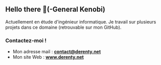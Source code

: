 ## Hello there 👋(-General Kenobi)


Actuellement en étude d'ingénieur informatique. Je travail sur plusieurs projets dans ce domaine (retrouvable sur mon GitHub).


### Contactez-moi ! 

- Mon adresse mail : **contact@derenty.net**
- Mon site Web : **www.derenty.net**
